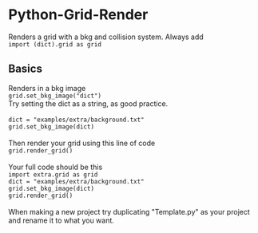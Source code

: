 # Python-Grid-Render
Renders a grid with a bkg and collision system.
Always add <br>
```import (dict).grid as grid```
<br>
## Basics
Renders in a bkg image
<br>
```grid.set_bkg_image("dict")```<br>
Try setting the dict as a string, as good practice. <br>
<br>
```dict = "examples/extra/background.txt"``` 
<br>
```grid.set_bkg_image(dict)```
<br>
<br>
Then render your grid using this line of code
<br>
```grid.render_grid()``` <br> <br>
Your full code should be this <br>
```import extra.grid as grid``` <br>
```dict = "examples/extra/background.txt"``` <br>
```grid.set_bkg_image(dict)``` <br>
```grid.render_grid()``` <br> <br>
When making a new project try duplicating "Template.py" as your project and rename it to what you want.
